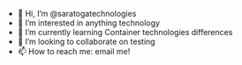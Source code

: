 - 👋 Hi, I’m @saratogatechnologies
- 👀 I’m interested in anything technology
- 🌱 I’m currently learning Container technologies differences
- 💞️ I’m looking to collaborate on testing
- 📫 How to reach me: email me!

<!---
saratogatechnologies/saratogatechnologies is a ✨ special ✨ repository because its `README.md` (this file) appears on your GitHub profile.
You can click the Preview link to take a look at your changes.
--->
